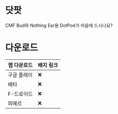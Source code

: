 # 닷팟
CMF Bud와 Nothing Ear용 DotPod가 마음에 드시나요?
# 다운로드
| 앱 다운로드 | 배지 링크          |
| ------- | ------------------ |
| 구글 플레이   | :x: |
| 베타   | :x:                |
| F-드로이드   | :x: |
| 피예르   | :x:                |
